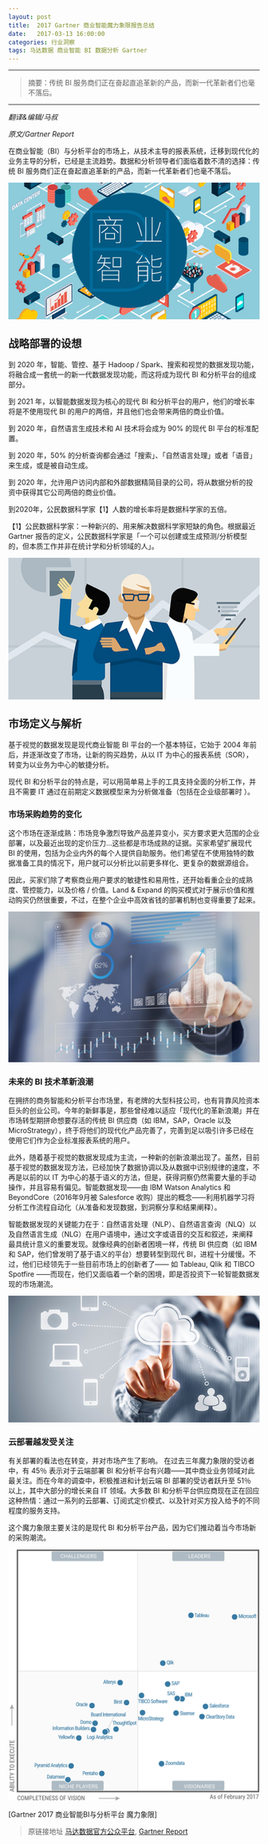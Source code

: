 ```yaml
---
layout: post
title:  2017 Gartner 商业智能魔力象限报告总结
date:   2017-03-13 16:00:00
categories: 行业洞察
tags: 马达数据 商业智能 BI 数据分析 Gartner
---
```


---------
>摘要：传统 BI 服务商们正在奋起直追革新的产品，而新一代革新者们也毫不落后。
--------

*翻译&编辑/马叔*

*原文/Gartner Report*


在商业智能（BI）与分析平台的市场上，从技术主导的报表系统，迁移到现代化的业务主导的分析，已经是主流趋势。数据和分析领导者们面临着数不清的选择：传统 BI 服务商们正在奋起直追革新的产品，而新一代革新者们也毫不落后。

![alt text](/images/2017/3/10/1.jpg)

## 战略部署的设想

到 2020 年，智能、管控、基于 Hadoop / Spark、搜索和视觉的数据发现功能，将融合成一套统一的新一代数据发现功能，而这将成为现代 BI 和分析平台的组成部分。

到 2021 年，以智能数据发现为核心的现代 BI 和分析平台的用户，他们的增长率将是不使用现代 BI 的用户的两倍，并且他们也会带来两倍的商业价值。

到 2020 年，自然语言生成技术和 AI 技术将会成为 90% 的现代 BI 平台的标准配置。

到 2020 年，50% 的分析查询都会通过「搜索」、「自然语言处理」或者「语音」来生成，或是被自动生成。

到 2020 年，允许用户访问内部和外部数据精简目录的公司，将从数据分析的投资中获得其它公司两倍的商业价值。

到2020年，公民数据科学家【1】人数的增长率将是数据科学家的五倍。

【1】公民数据科学家：一种新兴的、用来解决数据科学家短缺的角色。根据最近 Gartner 报告的定义，公民数据科学家是「一个可以创建或生成预测/分析模型的，但本质工作并非在统计学和分析领域的人」。

![alt text](/images/2017/3/10/2.jpg)

## 市场定义与解析

基于视觉的数据发现是现代商业智能 BI 平台的一个基本特征，它始于 2004 年前后，并逐渐改变了市场，让新的购买趋势，从以 IT 为中心的报表系统（SOR），转变为以业务为中心的敏捷分析。

现代 BI 和分析平台的特点是，可以用简单易上手的工具支持全面的分析工作，并且不需要 IT 通过在前期定义数据模型来为分析做准备（包括在企业级部署时 ）。

### 市场采购趋势的变化

这个市场在逐渐成熟：市场竞争激烈导致产品差异变小，买方要求更大范围的企业部署，以及最近出现的定价压力…这些都是市场成熟的证据。买家希望扩展现代 BI 的使用，包括为企业内外的每个人提供自助服务。他们希望在不使用独特的数据准备工具的情况下，用户就可以分析比以前更多样化、更复杂的数据源组合。

因此，买家们除了考察商业用户要求的敏捷性和易用性，还开始看重企业的成熟度、管控能力，以及价格 / 价值。Land & Expand 的购买模式对于展示价值和推动购买仍然很重要，不过，在整个企业中高效省钱的部署机制也变得重要了起来。

![alt text](/images/2017/3/10/3.jpg)

### 未来的 BI 技术革新浪潮

在拥挤的商务智能和分析平台市场里，有老牌的大型科技公司，也有背靠风险资本巨头的创业公司。今年的新鲜事是，那些曾经难以适应「现代化的革新浪潮」并在市场转型期拼命想要存活的传统 BI 供应商（如 IBM，SAP，Oracle 以及 MicroStrategy），终于将他们的现代化产品完善了，完善到足以吸引许多已经在使用它们作为企业标准报表系统的用户。

此外，随着基于视觉的数据发现成为主流，一种新的创新浪潮出现了。虽然，目前基于视觉的数据发现方法，已经加快了数据协调以及从数据中识别规律的速度，不再是以前的以 IT 为中心的基于语义的方法，但是，获得洞察仍然需要大量的手动操作，并且容易有偏见。智能数据发现——由 IBM Watson Analytics 和 BeyondCore（2016年9月被 Salesforce 收购）提出的概念——利用机器学习将分析工作流程自动化（从准备和发现数据，到洞察分享和结果阐释）。

智能数据发现的关键能力在于：自然语言处理（NLP）、自然语言查询（NLQ）以及自然语言生成（NLG）在用户语境中，通过文字或语音的交互和叙述，来阐释最具统计意义的重要发现。就像经典的创新者困境一样，传统 BI 供应商（如 IBM 和 SAP，他们曾发明了基于语义的平台）想要转型到现代 BI，进程十分缓慢。不过，他们已经领先于一些目前市场上的创新者了—— 如 Tableau, Qlik 和 TIBCO Spotfire ——而现在，他们又面临着一个新的困境，即是否投资下一轮智能数据发现的市场潮流。

![alt text](/images/2017/3/10/4.png)

### 云部署越发受关注

有关部署的看法也在转变，并对市场产生了影响。 在过去三年魔力象限的受访者中，有 45％ 表示对于云端部署 BI 和分析平台有兴趣——其中商业业务领域对此最关注。而在今年的调查中，积极推进和计划云端 BI 部署的受访者跃升至 51％ 以上，其中大部分的增长来自 IT 领域。大多数 BI 和分析平台供应商现在正在回应这种热情：通过一系列的云部署、订阅式定价模式、以及针对买方投入给予的不同程度的服务支持。

这个魔力象限主要关注的是现代 BI 和分析平台产品，因为它们推动着当今市场新的采购潮流。

![alt text](/images/2017/3/10/5.jpg)

[Gartner 2017 商业智能BI与分析平台 魔力象限]

> 原链接地址 [马达数据官方公众平台](https://mp.weixin.qq.com/s?__biz=MzIyOTEwMDA1Mw==&mid=2650453290&idx=2&sn=b2adbefb0ffffa20662867c7a46c16bc&scene=19#wechat_redirect),  [Gartner Report](https://www.gartner.com/doc/reprints?id=1-3TYE0CD&ct=170221&st=sb)
